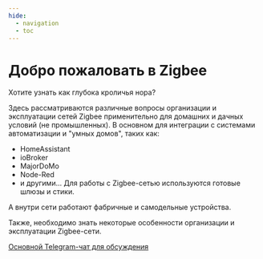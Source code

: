 ```yaml
---
hide:
  - navigation
  - toc
---
```


Добро пожаловать в Zigbee
=========================
Хотите узнать как глубока кроличья нора?

Здесь рассматриваются различные вопросы организации и эксплуатации сетей Zigbee применительно для домашних и дачных условий (не промышленных). В основном для интеграции с системами автоматизации и "умных домов", таких как:

* HomeAssistant
* ioBroker
* MajorDoMo
* Node-Red
* и другими...
Для работы с Zigbee-сетью используются готовые шлюзы и стики.

А внутри сети работают фабричные и самодельные устройства.

Также, необходимо знать некоторые особенности организации и эксплуатации Zigbee-сети.

[Основной Telegram-чат для обсуждения](https://t.me/zigbeer)